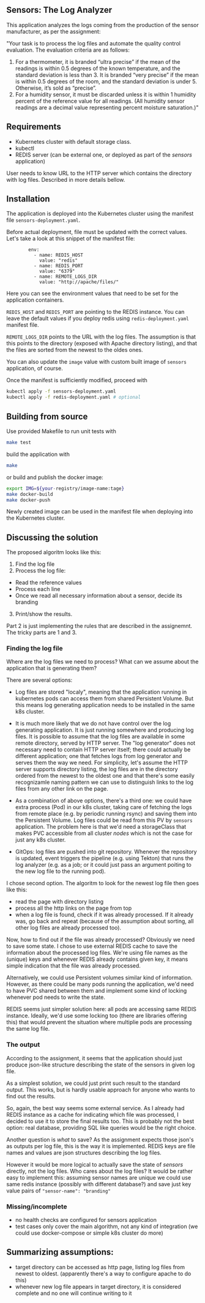 ## Sensors: The Log Analyzer

This application analyzes the logs coming from the production of the sensor manufacturer, as per the assignment:

"Your task is to process the log files and automate the quality control evaluation. The evaluation criteria are as follows:
1) For a thermometer, it is branded “ultra precise” if the mean of the readings is within 0.5 degrees of the known temperature, and the standard
deviation is less than 3. It is branded “very precise” if the mean is within 0.5 degrees of the room, and the standard deviation is under 5. Otherwise,
it’s sold as “precise”.
2) For a humidity sensor, it must be discarded unless it is within 1 humidity percent of the reference value for all readings. (All humidity sensor
readings are a decimal value representing percent moisture saturation.)"

## Requirements

* Kubernetes cluster with default storage class.
* kubectl
* REDIS server (can be external one, or deployed as part of the _sensors_ application)

User needs to know URL to the HTTP server which contains the directory with log files. Described in more details bellow.

## Installation

The application is deployed into the Kubernetes cluster using the manifest file `sensors-deployment.yaml`.

Before actual deployment, file must be updated with the correct values. Let's take a look at this snippet of the manifest file:

```
        env:
          - name: REDIS_HOST
            value: "redis"
          - name: REDIS_PORT
            value: "6379"
          - name: REMOTE_LOGS_DIR
            value: "http://apache/files/"
```

Here you can see the environment values that need to be set for the application containers.

`REDIS_HOST` and `REDIS_PORT` are pointing to the REDIS instance. You can leave the default values if you deploy redis using `redis-deployment.yaml` manifest file.

`REMOTE_LOGS_DIR` points to the URL with the log files. The assumption is that this points to the directory (exposed with Apache directory listing), and that the files are sorted from the newest to the oldes ones.

You can also update the `image` value with custom built image of `sensors` application, of course.

Once the manifest is sufficiently modified, proceed with

```bash
kubectl apply -f sensors-deployment.yaml
kubectl apply -f redis-deployment.yaml # optional
```

## Building from source

Use provided Makefile to run unit tests with 

```bash
make test
```

build the application with

```bash
make
```

or build and publish the docker image:

```bash
export IMG=${your-registry/image-name:tage}
make docker-build
make docker-push
```

Newly created image can be used in the manifest file when deploying into the Kubernetes cluster.

## Discussing the solution

The proposed algoritm looks like this:

1. Find the log file
2. Process the log file:
  * Read the reference values
  * Process each line
  * Once we read all necessary information about a sensor, decide its branding
3. Print/show the results.

Part 2 is just implementing the rules that are described in the assignemnt. The tricky parts are 1 and 3.

### Finding the log file

Where are the log files we need to process? What can we assume about the application that is generating them?

There are several options:

* Log files are stored "localy", meaning that the application running in kubernetes pods can access them from shared Persistent Volume.
  But this means log generating application needs to be installed in the same k8s cluster.

* It is much more likely that we do not have control over the log generating application. It is just running somewhere and producing log files.
  It is possible to assume that the log files are available in some remote directory, served by HTTP server. The "log generator" does not necessary
  need to contain HTTP server itself; there could actually be different application; one that fetches logs from log generator and serves them the
  way we need.
  For simplicity, let's assume the HTTP server supports directory listing, the log files are in the directory ordered from the newest to the oldest one
  and that there's some easily recognizamle naming pattern we can use to distinguish links to the log files from any other link on the page.

* As a combination of above options, there's a third one: we could have extra process (Pod) in our k8s cluster, taking care of fetching the logs
  from remote place (e.g. by periodic running rsync) and saving them into the Persistent Volume. Log files could be read from this PV by `sensors`
  application.
  The problem here is that we'd need a storageClass that makes PVC accessible from all cluster _nodes_ which is not the case for just any k8s cluster.

* GitOps: log files are pushed into git repository. Whenever the repository is updated, event triggers the pipeline (e.g. using Tekton) that runs the
  log analyzer (e.g. as a job; or it could just pass an argument poiting to the new log file to the running pod).


I chose second option. The algoritm to look for the newest log file then goes like this:

- read the page with directory listing
- process all the http links on the page from top
- when a log file is found, check if it was already processed. If it already was, go back and repeat (because of the assumption about sorting, all
  other log files are already processed too).

Now, how to find out if the file was already processed? Obviously we need to save some state. 
I chose to use external REDIS cache to save the information about the processed log files. We're using file names as the (unique) keys and whenever
REDIS already contains given key, it means simple indication that the file was already processed.

Alternatively, we could use Persistent volumes similar kind of information. However, as there could be many pods running the application, we'd need
to have PVC shared between them and implement some kind of locking whenever pod needs to write the state.

REDIS seems just simpler solution here: all pods are accessing same REDIS instance. Ideally, we'd use some locking too (there are libraries offering
this) that would prevent the situation where multiplie pods are processing the same log file.

### The output

According to the assignment, it seems that the application should just produce json-like structure describing the state of the sensors in given
log file.

As a simplest solution, we could just print such result to the standard output. This works, but is hardly usable approach for anyone who wants to
find out the results.

So, again, the best way seems some external service. As I already had REDIS instance as a cache for indicating which file was processed, I decided
to use it to store the final results too.
This is probably not the best option: real database, providing SQL like queries would be the right choice.

Another question is _what_ to save? As the assignment expects those json's as outputs per log file, this is the way it is implemented. REDIS keys
are file names and values are json structures describing the log files.

However it would be more logical to actually save the state of _sensors_ directly, not the log files. Who cares about the log files?
It would be rather easy to implement this: assuming sensor names are unique we could use same redis instance (possibly with different database?) and save 
just key value pairs of `"sensor-name": "branding"`


### Missing/incomplete

- no health checks are configured for sensors application
- test cases only cover the main algorithm, not any kind of integration (we could use docker-compose or simple k8s cluster do more)

## Summarizing assumptions:

  - target directory can be accessed as http page, listing log files from newest to oldest.
    (apparently there's a way to configure apache to do this)
  - whenever new log file appears in target directory, it is considered complete and no one will continue writing to it

